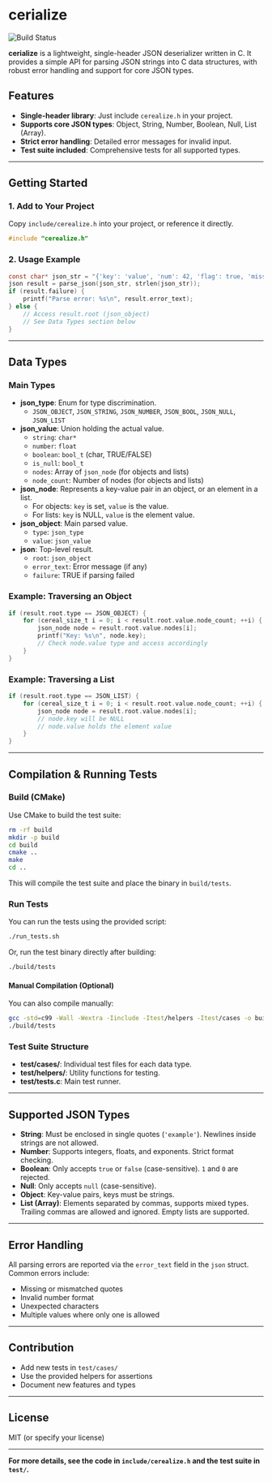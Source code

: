 # cerialize

![Build Status](https://github.com/MankowskiNick/cerialize/actions/workflows/test.yml/badge.svg?branch=main)

**cerialize** is a lightweight, single-header JSON deserializer written in C. It provides a simple API for parsing JSON strings into C data structures, with robust error handling and support for core JSON types.

## Features

- **Single-header library**: Just include `cerealize.h` in your project.
- **Supports core JSON types**: Object, String, Number, Boolean, Null, List (Array).
- **Strict error handling**: Detailed error messages for invalid input.
- **Test suite included**: Comprehensive tests for all supported types.

---

## Getting Started

### 1. Add to Your Project

Copy `include/cerealize.h` into your project, or reference it directly.

```c
#include "cerealize.h"
```

### 2. Usage Example

```c
const char* json_str = "{'key': 'value', 'num': 42, 'flag': true, 'missing': null}";
json result = parse_json(json_str, strlen(json_str));
if (result.failure) {
    printf("Parse error: %s\n", result.error_text);
} else {
    // Access result.root (json_object)
    // See Data Types section below
}
```

---

## Data Types


### Main Types

- **json_type**: Enum for type discrimination.
  - `JSON_OBJECT`, `JSON_STRING`, `JSON_NUMBER`, `JSON_BOOL`, `JSON_NULL`, `JSON_LIST`
- **json_value**: Union holding the actual value.
  - `string`: `char*`
  - `number`: `float`
  - `boolean`: `bool_t` (char, TRUE/FALSE)
  - `is_null`: `bool_t`
  - `nodes`: Array of `json_node` (for objects and lists)
  - `node_count`: Number of nodes (for objects and lists)
- **json_node**: Represents a key-value pair in an object, or an element in a list.
  - For objects: `key` is set, `value` is the value.
  - For lists: `key` is NULL, `value` is the element value.
- **json_object**: Main parsed value.
  - `type`: `json_type`
  - `value`: `json_value`
- **json**: Top-level result.
  - `root`: `json_object`
  - `error_text`: Error message (if any)
  - `failure`: TRUE if parsing failed

### Example: Traversing an Object

```c
if (result.root.type == JSON_OBJECT) {
    for (cereal_size_t i = 0; i < result.root.value.node_count; ++i) {
        json_node node = result.root.value.nodes[i];
        printf("Key: %s\n", node.key);
        // Check node.value type and access accordingly
    }
}
```

### Example: Traversing a List

```c
if (result.root.type == JSON_LIST) {
    for (cereal_size_t i = 0; i < result.root.value.node_count; ++i) {
        json_node node = result.root.value.nodes[i];
        // node.key will be NULL
        // node.value holds the element value
    }
}
```

---

## Compilation & Running Tests


### Build (CMake)

Use CMake to build the test suite:

```bash
rm -rf build
mkdir -p build
cd build
cmake ..
make
cd ..
```

This will compile the test suite and place the binary in `build/tests`.

### Run Tests

You can run the tests using the provided script:

```bash
./run_tests.sh
```

Or, run the test binary directly after building:

```bash
./build/tests
```

#### Manual Compilation (Optional)

You can also compile manually:

```bash
gcc -std=c99 -Wall -Wextra -Iinclude -Itest/helpers -Itest/cases -o build/tests test/tests.c test/helpers/test_output_helper.c -g
./build/tests
```

### Test Suite Structure

- **test/cases/**: Individual test files for each data type.
- **test/helpers/**: Utility functions for testing.
- **test/tests.c**: Main test runner.

---

## Supported JSON Types

- **String**: Must be enclosed in single quotes (`'example'`). Newlines inside strings are not allowed.
- **Number**: Supports integers, floats, and exponents. Strict format checking.
- **Boolean**: Only accepts `true` or `false` (case-sensitive). `1` and `0` are rejected.
- **Null**: Only accepts `null` (case-sensitive).
- **Object**: Key-value pairs, keys must be strings.
- **List (Array)**: Elements separated by commas, supports mixed types. Trailing commas are allowed and ignored. Empty lists are supported.

---

## Error Handling

All parsing errors are reported via the `error_text` field in the `json` struct. Common errors include:

- Missing or mismatched quotes
- Invalid number format
- Unexpected characters
- Multiple values where only one is allowed

---

## Contribution

- Add new tests in `test/cases/`
- Use the provided helpers for assertions
- Document new features and types

---

## License

MIT (or specify your license)

---

**For more details, see the code in `include/cerealize.h` and the test suite in `test/`.**
